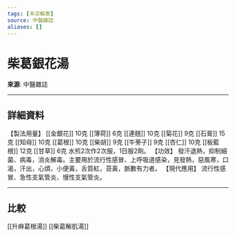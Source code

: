```yaml
---
tags: [辛涼解表]
source: 中醫雜誌
aliases: []
---
```


# 柴葛銀花湯

**來源**: 中醫雜誌  

---

## 詳細資料
【製法用量】 [[金銀花]] 10克 [[薄荷]] 6克 [[連翹]] 10克 [[菊花]] 9克 [[石膏]] 15克 [[知母]] 10克 [[葛根]] 10克 [[柴胡]] 9克 [[牛蒡子]] 9克 [[杏仁]] 10克 [[板藍根]] 12克 [[甘草]] 6克
水煎2次作2次服，1日服2劑。
【功效】
發汗退熱，抑制細菌、病毒，消炎解毒。主要用於流行性感冒、上呼吸道感染，見發熱，惡風寒，口渴，汗出，心煩，小便黃，舌質紅，苔黃，脈數有力者。
【現代應用】
流行性感冒、急性支氣管炎、慢性支氣管炎。

---

## 比較
[[升麻葛根湯]]
[[柴葛解肌湯]]
